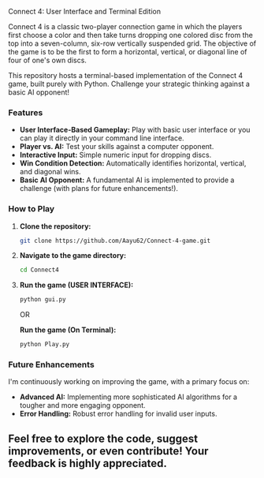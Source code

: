 Connect 4: User Interface and Terminal Edition

Connect 4 is a classic two-player connection game in which the players first choose a color and then take turns dropping one colored disc from the top into a seven-column, six-row vertically suspended grid. The objective of the game is to be the first to form a horizontal, vertical, or diagonal line of four of one's own discs.

This repository hosts a terminal-based implementation of the Connect 4 game, built purely with Python. Challenge your strategic thinking against a basic AI opponent!

### Features

* **User Interface-Based Gameplay:** Play with basic user interface or you can play it directly in your command line interface.
* **Player vs. AI:** Test your skills against a computer opponent.
* **Interactive Input:** Simple numeric input for dropping discs.
* **Win Condition Detection:** Automatically identifies horizontal, vertical, and diagonal wins.
* **Basic AI Opponent:** A fundamental AI is implemented to provide a challenge (with plans for future enhancements!).

### How to Play

1.  **Clone the repository:**
    ```bash
    git clone https://github.com/Aayu62/Connect-4-game.git
    ```

2.  **Navigate to the game directory:**
    ```bash
    cd Connect4
    ```

3.  **Run the game (USER INTERFACE):**
    ```bash
    python gui.py
    ```
    OR
    
    **Run the game (On Terminal):**
    ```bash
    python Play.py
    ```
    
    
### Future Enhancements

I'm continuously working on improving the game, with a primary focus on:

* **Advanced AI:** Implementing more sophisticated AI algorithms for a tougher and more engaging opponent.
* **Error Handling:** Robust error handling for invalid user inputs.

Feel free to explore the code, suggest improvements, or even contribute! Your feedback is highly appreciated.
---
